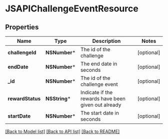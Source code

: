 # JSAPIChallengeEventResource

## Properties
Name | Type | Description | Notes
------------ | ------------- | ------------- | -------------
**challengeId** | **NSNumber*** | The id of the challenge | [optional] 
**endDate** | **NSNumber*** | The end date in seconds | [optional] 
**_id** | **NSNumber*** | The id of the challenge event | [optional] 
**rewardStatus** | **NSString*** | Indicate if the rewards have been given out already  | [optional] 
**startDate** | **NSNumber*** | The start date in seconds | [optional] 

[[Back to Model list]](../README.md#documentation-for-models) [[Back to API list]](../README.md#documentation-for-api-endpoints) [[Back to README]](../README.md)


